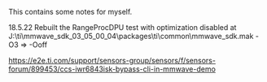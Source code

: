 This contains some notes for myself.  
  
18.5.22 Rebuilt the RangeProcDPU test with optimization disabled at J:\ti\mmwave_sdk_03_05_00_04\packages\ti\common\mmwave_sdk.mak -O3 => -Ooff


https://e2e.ti.com/support/sensors-group/sensors/f/sensors-forum/899453/ccs-iwr6843isk-bypass-cli-in-mmwave-demo
